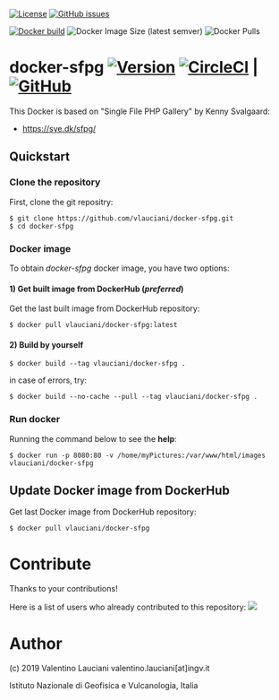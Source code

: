 [![License](https://img.shields.io/github/license/vlauciani/docker-sfpg.svg)](https://github.com/vlauciani/docker-sfpg/blob/main/LICENSE)
[![GitHub issues](https://img.shields.io/github/issues/vlauciani/docker-sfpg.svg)](https://github.com/vlauciani/docker-sfpg/issues)

[![Docker build](https://img.shields.io/badge/docker%20build-from%20CI-yellow)](https://hub.docker.com/r/vlauciani/docker-sfpg)
![Docker Image Size (latest semver)](https://img.shields.io/docker/image-size/vlauciani/docker-sfpg?sort=semver)
![Docker Pulls](https://img.shields.io/docker/pulls/vlauciani/docker-sfpg)

# docker-sfpg [![Version](https://img.shields.io/badge/dynamic/yaml?label=ver&query=softwareVersion&url=https://raw.githubusercontent.com/vlauciani/docker-sfpg/main/publiccode.yml)](https://github.com/vlauciani/docker-sfpg/blob/main/publiccode.yml) [![CircleCI](https://circleci.com/gh/vlauciani/docker-sfpg/tree/main.svg?style=svg)](https://circleci.com/gh/vlauciani/docker-sfpg/tree/main) | [![GitHub](https://img.shields.io/static/v1?label=GitHub&message=Link%20to%20repository&color=blueviolet)](https://github.com/vlauciani/docker-sfpg)

This Docker is based on "Single File PHP Gallery" by Kenny Svalgaard:
- https://sye.dk/sfpg/ 

## Quickstart
### Clone the repository
First, clone the git repositry:
```
$ git clone https://github.com/vlauciani/docker-sfpg.git
$ cd docker-sfpg
```

### Docker image
To obtain *docker-sfpg* docker image, you have two options:

#### 1) Get built image from DockerHub (*preferred*)
Get the last built image from DockerHub repository:
```
$ docker pull vlauciani/docker-sfpg:latest
```

#### 2) Build by yourself
```
$ docker build --tag vlauciani/docker-sfpg . 
```

in case of errors, try:
```
$ docker build --no-cache --pull --tag vlauciani/docker-sfpg . 
```

### Run docker
Running the command below to see the **help**:
```
$ docker run -p 8080:80 -v /home/myPictures:/var/www/html/images vlauciani/docker-sfpg
```

## Update Docker image from DockerHub
Get last Docker image from DockerHub repository:
```
$ docker pull vlauciani/docker-sfpg
```

# Contribute
Thanks to your contributions!

Here is a list of users who already contributed to this repository:
<a href="https://github.com/vlauciani/docker-sfpg/graphs/contributors">
  <img src="https://contrib.rocks/image?repo=vlauciani/docker-sfpg" />
</a>

# Author
(c) 2019 Valentino Lauciani valentino.lauciani[at]ingv.it

Istituto Nazionale di Geofisica e Vulcanologia, Italia
